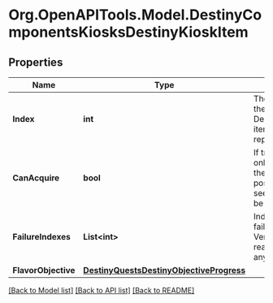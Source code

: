 # Org.OpenAPITools.Model.DestinyComponentsKiosksDestinyKioskItem

## Properties

Name | Type | Description | Notes
------------ | ------------- | ------------- | -------------
**Index** | **int** | The index of the item in the related DestinyVendorDefintion&#39;s itemList property, representing the sale. | [optional] 
**CanAcquire** | **bool** | If true, the user can not only see the item, but they can acquire it. It is possible that a user can see a kiosk item and not be able to acquire it. | [optional] 
**FailureIndexes** | **List&lt;int&gt;** | Indexes into failureStrings for the Vendor, indicating the reasons why it failed if any. | [optional] 
**FlavorObjective** | [**DestinyQuestsDestinyObjectiveProgress**](DestinyQuestsDestinyObjectiveProgress.md) |  | [optional] 

[[Back to Model list]](../README.md#documentation-for-models) [[Back to API list]](../README.md#documentation-for-api-endpoints) [[Back to README]](../README.md)

